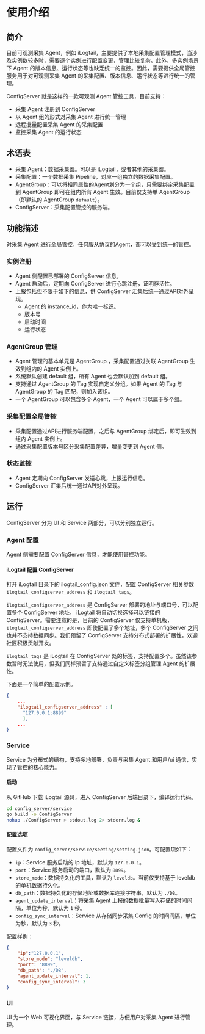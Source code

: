 # 使用介绍

## 简介

目前可观测采集 Agent，例如 iLogtail，主要提供了本地采集配置管理模式，当涉及实例数较多时，需要逐个实例进行配置变更，管理比较复杂。此外，多实例场景下 Agent 的版本信息、运行状态等也缺乏统一的监控。因此，需要提供全局管控服务用于对可观测采集 Agent 的采集配置、版本信息、运行状态等进行统一的管理。

ConfigServer 就是这样的一款可观测 Agent 管控工具，目前支持：

* 采集 Agent 注册到 ConfigServer
* 以 Agent 组的形式对采集 Agent 进行统一管理
* 远程批量配置采集 Agent 的采集配置
* 监控采集 Agent 的运行状态

## 术语表

* 采集 Agent：数据采集器。可以是 iLogtail，或者其他的采集器。
* 采集配置：一个数据采集 Pipeline，对应一组独立的数据采集配置。
* AgentGroup：可以将相同属性的Agent划分为一个组，只需要绑定采集配置到 AgentGroup 即可在组内所有 Agent 生效。目前仅支持单 AgentGroup（即默认的 AgentGroup `default`）。
* ConfigServer：采集配置管控的服务端。

## 功能描述

对采集 Agent 进行全局管控。任何服从协议的Agent，都可以受到统一的管控。

### 实例注册

* Agent 侧配置已部署的 ConfigServer 信息。
* Agent 启动后，定期向 ConfigServer 进行心跳注册，证明存活性。
* 上报包括但不限于如下的信息，供 ConfigServer 汇集后统一通过API对外呈现。
  * Agent 的 instance_id，作为唯一标识。
  * 版本号
  * 启动时间
  * 运行状态

### AgentGroup 管理

* Agent 管理的基本单元是 AgentGroup ，采集配置通过关联 AgentGroup 生效到组内的 Agent 实例上。
* 系统默认创建 default 组，所有 Agent 也会默认加到 default 组。
* 支持通过 AgentGroup 的 Tag 实现自定义分组。如果 Agent 的 Tag 与 AgentGroup 的 Tag 匹配，则加入该组。
* 一个 AgentGroup 可以包含多个 Agent，一个 Agent 可以属于多个组。

### 采集配置全局管控

* 采集配置通过API进行服务端配置，之后与 AgentGroup 绑定后，即可生效到组内 Agent 实例上。
* 通过采集配置版本号区分采集配置差异，增量变更到 Agent 侧。

### 状态监控

* Agent 定期向 ConfigServer 发送心跳，上报运行信息。
* ConfigServer 汇集后统一通过API对外呈现。

## 运行

ConfigServer 分为 UI 和 Service 两部分，可以分别独立运行。

### Agent 配置

Agent 侧需要配置 ConfigServer 信息，才能使用管控功能。

#### iLogtail 配置 ConfigServer

打开 iLogtail 目录下的 ilogtail_config.json 文件，配置 ConfigServer 相关参数 `ilogtail_configserver_address` 和 `ilogtail_tags`。

`ilogtail_configserver_address` 是 ConfigServer 部署的地址与端口号，可以配置多个 ConfigServer 地址， iLogtail 将自动切换选择可以链接的 ConfigServer。需要注意的是，目前的 ConfigServer 仅支持单机版，`ilogtail_configserver_address` 即使配置了多个地址，多个 ConfigServer 之间也并不支持数据同步。我们预留了 ConfigServer 支持分布式部署的扩展性，欢迎社区积极贡献开发。

`ilogtail_tags` 是 iLogtail 在 ConfigServer 处的标签，支持配置多个。虽然该参数暂时无法使用，但我们同样预留了支持通过自定义标签分组管理 Agent 的扩展性。

下面是一个简单的配置示例。

```json
{
    ...
    "ilogtail_configserver_address" : [
      "127.0.0.1:8899"
      ],
    ...
}
```


### Service

Service 为分布式的结构，支持多地部署，负责与采集 Agent 和用户/ui 通信，实现了管控的核心能力。

#### 启动

从 GitHub 下载 iLogtail 源码，进入 ConfigServer 后端目录下，编译运行代码。

``` bash
cd config_server/service
go build -o ConfigServer
nohup ./ConfigServer > stdout.log 2> stderr.log &
```

#### 配置选项

配置文件为 `config_server/service/seeting/setting.json`。可配置项如下：

* `ip`：Service 服务启动的 ip 地址，默认为 `127.0.0.1`。
* `port`：Service 服务启动的端口，默认为 `8899`。
* `store_mode`：数据持久化的工具，默认为 `leveldb`。当前仅支持基于 leveldb 的单机数据持久化。
* `db_path`：数据持久化的存储地址或数据库连接字符串，默认为 `./DB`。
* `agent_update_interval`：将采集 Agent 上报的数据批量写入存储的时间间隔，单位为秒，默认为 `1` 秒。
* `config_sync_interval`：Service 从存储同步采集 Config 的时间间隔，单位为秒，默认为 `3` 秒。

配置样例：

```json
{
    "ip":"127.0.0.1",
    "store_mode": "leveldb",
    "port": "8899",
    "db_path": "./DB",
    "agent_update_interval": 1,
    "config_sync_interval": 3
}
```

### UI

UI 为一个 Web 可视化界面，与 Service 链接，方便用户对采集 Agent 进行管理。

